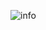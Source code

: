 
![info](https://user-images.githubusercontent.com/64861773/201586222-8b32a46c-50b4-409a-8274-fed46df90720.png)
